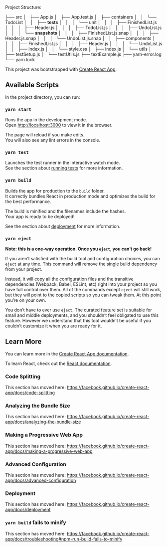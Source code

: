 Project Structure:

├── src
│   ├── App.js
│   ├── App.test.js
│   ├── containers
│   │   └── TodoList
│   │       ├── __tests__
│   │       │   └── unit
│   │       │       ├── FinishedList.js
│   │       │       ├── Header.js
│   │       │       ├── TodoList.js
│   │       │       ├── UndoList.js
│   │       │       └── __snapshots__
│   │       │           ├── FinishedList.js.snap
│   │       │           ├── Header.js.snap
│   │       │           └── UndoList.js.snap
│   │       ├── components
│   │       │   ├── FinishedList.js
│   │       │   ├── Header.js
│   │       │   └── UndoList.js
│   │       ├── index.js
│   │       └── style.css
│   ├── index.js
│   └── utils
│       ├── testSetup.js
│       └── testUtils.js
├── textExample.js
├── yarn-error.log
└── yarn.lock




This project was bootstrapped with [Create React App](https://github.com/facebook/create-react-app).

## Available Scripts

In the project directory, you can run:

### `yarn start`

Runs the app in the development mode.<br />
Open [http://localhost:3000](http://localhost:3000) to view it in the browser.

The page will reload if you make edits.<br />
You will also see any lint errors in the console.

### `yarn test`

Launches the test runner in the interactive watch mode.<br />
See the section about [running tests](https://facebook.github.io/create-react-app/docs/running-tests) for more information.

### `yarn build`

Builds the app for production to the `build` folder.<br />
It correctly bundles React in production mode and optimizes the build for the best performance.

The build is minified and the filenames include the hashes.<br />
Your app is ready to be deployed!

See the section about [deployment](https://facebook.github.io/create-react-app/docs/deployment) for more information.

### `yarn eject`

**Note: this is a one-way operation. Once you `eject`, you can’t go back!**

If you aren’t satisfied with the build tool and configuration choices, you can `eject` at any time. This command will remove the single build dependency from your project.

Instead, it will copy all the configuration files and the transitive dependencies (Webpack, Babel, ESLint, etc) right into your project so you have full control over them. All of the commands except `eject` will still work, but they will point to the copied scripts so you can tweak them. At this point you’re on your own.

You don’t have to ever use `eject`. The curated feature set is suitable for small and middle deployments, and you shouldn’t feel obligated to use this feature. However we understand that this tool wouldn’t be useful if you couldn’t customize it when you are ready for it.

## Learn More

You can learn more in the [Create React App documentation](https://facebook.github.io/create-react-app/docs/getting-started).

To learn React, check out the [React documentation](https://reactjs.org/).

### Code Splitting

This section has moved here: https://facebook.github.io/create-react-app/docs/code-splitting

### Analyzing the Bundle Size

This section has moved here: https://facebook.github.io/create-react-app/docs/analyzing-the-bundle-size

### Making a Progressive Web App

This section has moved here: https://facebook.github.io/create-react-app/docs/making-a-progressive-web-app

### Advanced Configuration

This section has moved here: https://facebook.github.io/create-react-app/docs/advanced-configuration

### Deployment

This section has moved here: https://facebook.github.io/create-react-app/docs/deployment

### `yarn build` fails to minify

This section has moved here: https://facebook.github.io/create-react-app/docs/troubleshooting#npm-run-build-fails-to-minify
